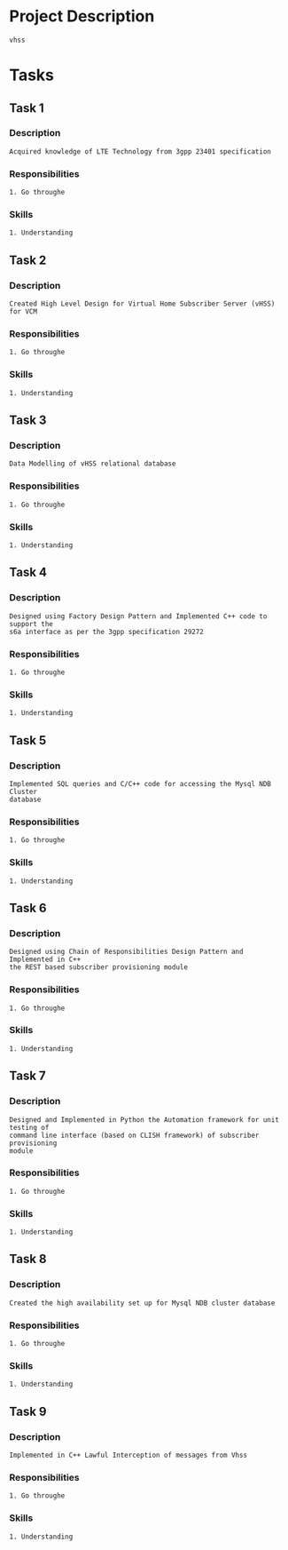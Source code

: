 # Project Description
```
vhss 
```

# Tasks
## Task 1
### Description
```
Acquired knowledge of LTE Technology from 3gpp 23401 specification
```
### Responsibilities
```
1. Go throughe
```
### Skills
```
1. Understanding
```

## Task 2
### Description
```
Created High Level Design for Virtual Home Subscriber Server (vHSS) for VCM
```
### Responsibilities
```
1. Go throughe
```
### Skills
```
1. Understanding
```

## Task 3
### Description
```
Data Modelling of vHSS relational database
```
### Responsibilities
```
1. Go throughe
```
### Skills
```
1. Understanding
```

## Task 4
### Description
```
Designed using Factory Design Pattern and Implemented C++ code to support the
s6a interface as per the 3gpp specification 29272
```
### Responsibilities
```
1. Go throughe
```
### Skills
```
1. Understanding
```

## Task 5
### Description
```
Implemented SQL queries and C/C++ code for accessing the Mysql NDB Cluster
database
```
### Responsibilities
```
1. Go throughe
```
### Skills
```
1. Understanding
```

## Task 6
### Description
```
Designed using Chain of Responsibilities Design Pattern and Implemented in C++
the REST based subscriber provisioning module
```
### Responsibilities
```
1. Go throughe
```
### Skills
```
1. Understanding
```

## Task 7
### Description
```
Designed and Implemented in Python the Automation framework for unit testing of
command line interface (based on CLISH framework) of subscriber provisioning
module
```
### Responsibilities
```
1. Go throughe
```
### Skills
```
1. Understanding
```

## Task 8
### Description
```
Created the high availability set up for Mysql NDB cluster database
```
### Responsibilities
```
1. Go throughe
```
### Skills
```
1. Understanding
```

## Task 9
### Description
```
Implemented in C++ Lawful Interception of messages from Vhss
```
### Responsibilities
```
1. Go throughe
```
### Skills
```
1. Understanding
```

